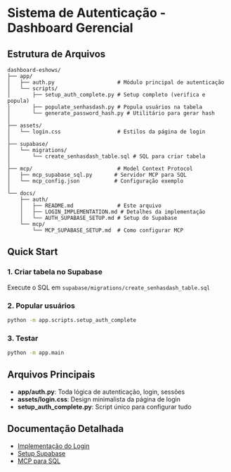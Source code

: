 # Sistema de Autenticação - Dashboard Gerencial

## Estrutura de Arquivos

```
dashboard-eshows/
├── app/
│   ├── auth.py                    # Módulo principal de autenticação
│   └── scripts/
│       ├── setup_auth_complete.py # Setup completo (verifica e popula)
│       ├── populate_senhasdash.py # Popula usuários na tabela
│       └── generate_password_hash.py # Utilitário para gerar hash
│
├── assets/
│   └── login.css                  # Estilos da página de login
│
├── supabase/
│   └── migrations/
│       └── create_senhasdash_table.sql # SQL para criar tabela
│
├── mcp/                           # Model Context Protocol
│   ├── mcp_supabase_sql.py       # Servidor MCP para SQL
│   └── mcp_config.json           # Configuração exemplo
│
└── docs/
    ├── auth/
    │   ├── README.md              # Este arquivo
    │   ├── LOGIN_IMPLEMENTATION.md # Detalhes da implementação
    │   └── AUTH_SUPABASE_SETUP.md # Setup do Supabase
    └── mcp/
        └── MCP_SUPABASE_SETUP.md  # Como configurar MCP

```

## Quick Start

### 1. Criar tabela no Supabase
Execute o SQL em `supabase/migrations/create_senhasdash_table.sql`

### 2. Popular usuários
```bash
python -m app.scripts.setup_auth_complete
```

### 3. Testar
```bash
python -m app.main
```

## Arquivos Principais

- **app/auth.py**: Toda lógica de autenticação, login, sessões
- **assets/login.css**: Design minimalista da página de login
- **setup_auth_complete.py**: Script único para configurar tudo

## Documentação Detalhada

- [Implementação do Login](LOGIN_IMPLEMENTATION.md)
- [Setup Supabase](AUTH_SUPABASE_SETUP.md)
- [MCP para SQL](../mcp/MCP_SUPABASE_SETUP.md)